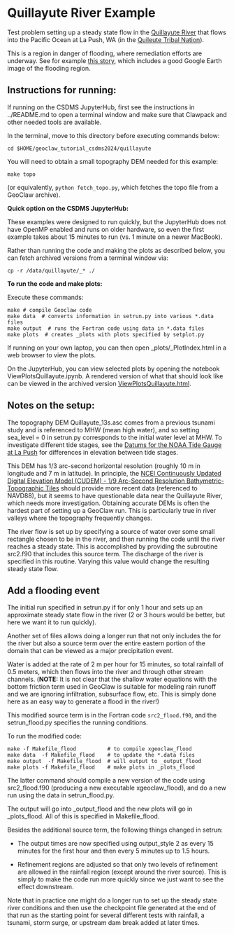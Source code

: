 # Quillayute River Example

Test problem setting up a steady state flow in the
[Quillayute River](https://en.wikipedia.org/wiki/Quillayute_River)
that flows into the Pacific Ocean at La Push, WA
(in the [Quileute Tribal Nation](https://quileutenation.org/)).

This is a region in danger of flooding, where remediation efforts are underway.
See for example
[this story](https://wildsalmoncenter.org/2019/12/09/restoring-the-quillayute-before-it-floods-la-push/),
which includes a good Google Earth image of the flooding region.

## Instructions for running:

If running on the CSDMS JupyterHub, first see the instructions in ../README.md
to open a terminal window and make sure that Clawpack and other needed tools
are available.

In the terminal, move to this directory before executing
commands below:

    cd $HOME/geoclaw_tutorial_csdms2024/quillayute

You will need to obtain a small topography DEM needed for this example:

    make topo
    
(or equivalently, `python fetch_topo.py`, which fetches the topo file from
a GeoClaw archive).

**Quick option on the CSDMS JupyterHub:**

These examples were designed to run quickly, but
the JupyterHub does not have OpenMP enabled and runs on
older hardware, so even the first example takes about 15 minutes to run
(vs. 1 minute on a newer MacBook).

Rather than running the code and
making the plots as described below, you can fetch
archived versions from a terminal window via:

    cp -r /data/quillayute/_* ./

**To run the code and make plots:**
    
Execute these commands:

    make # compile Geoclaw code
    make data  # converts information in setrun.py into various *.data files
    make output  # runs the Fortran code using data in *.data files
    make plots  # creates _plots with plots specified by setplot.py
    
If running on your own laptop, you can then open _plots/_PlotIndex.html
in a web browser to view the plots.

On the JupyterHub, you can view selected plots by opening the notebook
ViewPlotsQuillayute.ipynb.  A rendered version of what that should look
like can be viewed in the archived version [ViewPlotsQuillayute.html](https://faculty.washington.edu/rjl/misc/quillayute/ViewPlotsQuillayute_2024-05-09.html).

## Notes on the setup:

The topography DEM Quillayute_13s.asc comes from a previous tsunami study
and is referenced to MHW (mean high water), and so setting sea_level = 0
in setrun.py corresponds to the initial water level at MHW.
To investigate different tide stages, see the
[Datums for the NOAA Tide Gauge at La Push](https://tidesandcurrents.noaa.gov/datums.html?datum=MLLW&units=1&epoch=0&id=9442396&name=La+Push%2C+Quillayute+River&state=WA) for differences in elevation between tide stages.

This DEM has 1/3 arc-second horizontal resolution (roughly 10 m in longitude
and 7 m in latitude). In principle,
the [NCEI Continuously Updated Digital Elevation Model (CUDEM) - 1/9 Arc-Second Resolution Bathymetric-Topographic Tiles](https://www.ncei.noaa.gov/access/metadata/landing-page/bin/iso?id=gov.noaa.ngdc.mgg.dem:999919)
should provide more recent data (referenced to NAVD88), but it seems to have
questionable data near the Quillayute River, which needs more investigation.
Obtaining accurate DEMs is often the hardest part of setting up a GeoClaw run.
This is particularly true in river valleys where the topography frequently
changes.

The river flow is set up by specifying a source of water over some small
rectangle chosen to be in the river, and then running the code until
the river reaches a steady state.  This is accomplished by providing
the subroutine src2.f90 that includes this source term.  The discharge of
the river is specified in this routine. Varying this value would change the
resulting steady state flow.

## Add a flooding event

The initial run specified in setrun.py if for only 1 hour and sets up an
approximate steady state flow in the river (2 or 3 hours would be better, 
but here we want it to run quickly).

Another set of files allows doing a longer run that not only includes the
for the river but also a source term over the entire eastern portion
of the domain that can be viewed as a major precipitation event.

Water is added at the rate of 2 m per hour for 15 minutes, so total
rainfall of 0.5 meters, which then flows into the river and through other
stream channels.  (**NOTE:** It is not clear that the shallow water equations
with the bottom friction term used in GeoClaw is suitable for modeling rain
runoff and we are ignoring infiltration, subsurface flow, etc.  This is simply
done here as an easy way to generate a flood in the river!)

This modified source term is in the Fortran code `src2_flood.f90`, and the
setrun_flood.py specifies the running conditions.

To run the modified code:

    make -f Makefile_flood          # to compile xgeoclaw_flood
    make data  -f Makefile_flood    # to update the *.data files
    make output  -f Makefile_flood  # will output to _output_flood
    make plots -f Makefile_flood    # make plots in _plots_flood
    
The latter command should compile a new version of the code
using src2_flood.f90 (producing a new executable xgeoclaw_flood),
and do a new run using the data in setrun_flood.py.

The output will go into _output_flood and the new plots will go in _plots_flood.
All of this is specified in Makefile_flood.

Besides the additional source term, the following things changed in setrun:

 - The output times are now specified using output_style 2 as every 15 minutes
   for the first hour and then every 5 minutes up to 1.5 hours.
    
 - Refinement regions are adjusted so that only two levels of refinement
   are allowed in the rainfall region (except around the river source).
   This is simply to make the code run more quickly since we just want to see
   the effect downstream.
   
Note that in practice one might do a longer run to set up the steady state
river conditions and then use the checkpoint file generated at the end of that
run as the starting point for several different tests with rainfall, a tsunami,
storm surge, or upstream dam break added at later times.
